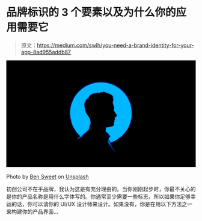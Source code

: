 # 品牌标识的 3 个要素以及为什么你的应用需要它

> 原文：<https://medium.com/swlh/you-need-a-brand-identity-for-your-app-8ad955addb87>

![](img/3040b1910abc38b6e16017f7b1224bbd.png)

Photo by [Ben Sweet](https://unsplash.com/@benjaminsweet?utm_source=medium&utm_medium=referral) on [Unsplash](https://unsplash.com?utm_source=medium&utm_medium=referral)

初创公司不在乎品牌，我认为这是有充分理由的。当你刚刚起步时，你最不关心的是你的产品名称是用什么字体写的。你通常至少需要一些标志，所以如果你足够幸运的话，你可以请你的 UI/UX 设计师来设计。如果没有，你是在用以下方法之一来构建你的产品界面…